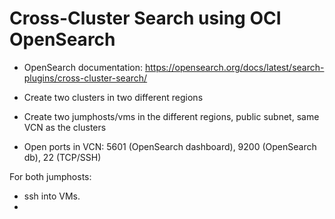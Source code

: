 # Cross-Cluster Search using OCI OpenSearch

- OpenSearch documentation: https://opensearch.org/docs/latest/search-plugins/cross-cluster-search/


- Create two clusters in two different regions
- Create two jumphosts/vms in the different regions, public subnet, same VCN as the clusters
- Open ports in VCN: 5601 (OpenSearch dashboard), 9200 (OpenSearch db), 22 (TCP/SSH)

For both jumphosts:
- ssh into VMs.
- 
